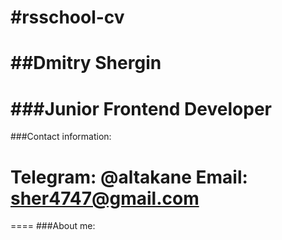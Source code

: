 # #rsschool-cv

# ##Dmitry Shergin

# ###Junior Frontend Developer

###Contact information:

Telegram: @altakane
Email: sher4747@gmail.com
====
====
###About me:
